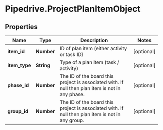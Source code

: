 # Pipedrive.ProjectPlanItemObject

## Properties

Name | Type | Description | Notes
------------ | ------------- | ------------- | -------------
**item_id** | **Number** | ID of plan item (either activity or task ID) | [optional] 
**item_type** | **String** | Type of a plan item (task / activity) | [optional] 
**phase_id** | **Number** | The ID of the board this project is associated with. If null then plan item is not in any phase. | [optional] 
**group_id** | **Number** | The ID of the board this project is associated with. If null then plan item is not in any group. | [optional] 


